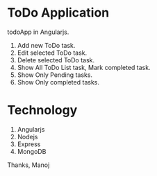 # ToDo Application 
todoApp in Angularjs. 

1. Add new ToDo task.
2. Edit selected ToDo task.
3. Delete selected ToDo task.
4. Show All ToDo List task, Mark completed task.
5. Show Only Pending tasks.
6. Show Only completed tasks.

# Technology
1. Angularjs
2. Nodejs
3. Express
4. MongoDB

Thanks, Manoj